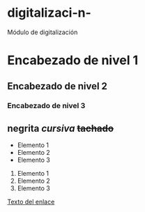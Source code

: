 # digitalizaci-n-
Módulo de digitalización 
# Encabezado de nivel 1
   ## Encabezado de nivel 2
   ### Encabezado de nivel 3
**negrita**
*cursiva*
~~tachado~~
---

- Elemento 1
- Elemento 2
- Elemento 3
1. Elemento 1
2. Elemento 2
3. Elemento 3

 <!-- comentario -->
 [Texto del enlace](http://www.youtube.com)
